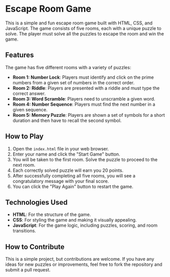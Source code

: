 # Escape Room Game

This is a simple and fun escape room game built with HTML, CSS, and JavaScript. The game consists of five rooms, each with a unique puzzle to solve. The player must solve all the puzzles to escape the room and win the game.

## Features

The game has five different rooms with a variety of puzzles:

- **Room 1: Number Lock**: Players must identify and click on the prime numbers from a given set of numbers in the correct order.
- **Room 2: Riddle**: Players are presented with a riddle and must type the correct answer.
- **Room 3: Word Scramble**: Players need to unscramble a given word.
- **Room 4: Number Sequence**: Players must find the next number in a given sequence.
- **Room 5: Memory Puzzle**: Players are shown a set of symbols for a short duration and then have to recall the second symbol.

## How to Play

1.  Open the `index.html` file in your web browser.
2.  Enter your name and click the "Start Game" button.
3.  You will be taken to the first room. Solve the puzzle to proceed to the next room.
4.  Each correctly solved puzzle will earn you 20 points.
5.  After successfully completing all five rooms, you will see a congratulatory message with your final score.
6.  You can click the "Play Again" button to restart the game.

## Technologies Used

- **HTML**: For the structure of the game.
- **CSS**: For styling the game and making it visually appealing.
- **JavaScript**: For the game logic, including puzzles, scoring, and room transitions.

## How to Contribute

This is a simple project, but contributions are welcome. If you have any ideas for new puzzles or improvements, feel free to fork the repository and submit a pull request.
